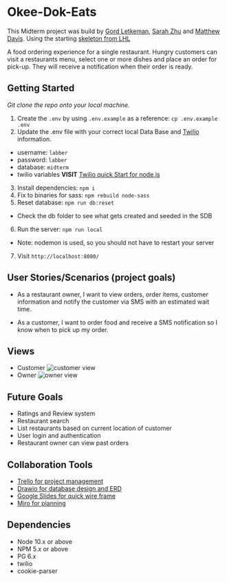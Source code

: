 Okee-Dok-Eats
=========

This Midterm project was build by [Gord Letkeman](https://github.com/rndedg), [Sarah Zhu](https://github.com/Sszyh) and [Matthew Davis](https://github.com/TeddyGavi). Using the starting [skeleton from LHL](https://github.com/lighthouse-labs/node-skeleton)

A food ordering experience for a single restaurant. Hungry customers can visit a restaurants menu, select one or more dishes and place an order for pick-up. They will receive a notification when their order is ready.

## Getting Started

*Git clone the repo onto your local machine.*
1. Create the `.env` by using `.env.example` as a reference: `cp .env.example .env`
2. Update the .env file with your correct local Data Base and [Twilio](https://www.twilio.com/) information. 
  - username: `labber` 
  - password: `labber` 
  - database: `midterm`
  - twilio variables __VISIT__ [Twilio quick Start for node.js](https://www.twilio.com/docs/sms/quickstart)
3. Install dependencies: `npm i`
4. Fix to binaries for sass: `npm rebuild node-sass`
5. Reset database: `npm run db:reset`
  - Check the db folder to see what gets created and seeded in the SDB
6. Run the server: `npm run local`
  - Note: nodemon is used, so you should not have to restart your server
7. Visit `http://localhost:8080/`

## User Stories/Scenarios (project goals)
* As a restaurant owner, I want to view orders, order items, customer information and notify the customer via SMS with an estimated wait time.

* As a customer, I want to order food and receive a SMS notification so I know when to pick up my order.

## Views
* Customer
![customer view](./images/gif-views/Okee-Dok-Eats-customer.gif)
* Owner
![owner view](./images/gif-views/Okee-Dok-Eats-owner.gif)

## Future Goals
* Ratings and Review system
* Restaurant search 
* List restaurants based on current location of customer
* User login and authentication
* Restaurant owner can view past orders

## Collaboration Tools
* [Trello for project management](https://trello.com/b/zbWuweAT/okee-dok-eats)
* [Drawio for database design and ERD](https://app.diagrams.net/#G1onvM64dTtRz_RZhuUnaWUr_4V3vbCTHr)
* [Google Slides for quick wire frame](https://docs.google.com/presentation/d/1Zma0mglm9M5V9px1k16TMrtXlc8WCYaEbMTeraJir8Y/edit#slide=id.g165eaee9b96_5_102)
* [Miro for planning](https://miro.com/app/board/uXjVPOhwLQU=/)
  


## Dependencies

- Node 10.x or above
- NPM 5.x or above
- PG 6.x
- twilio
- cookie-parser
